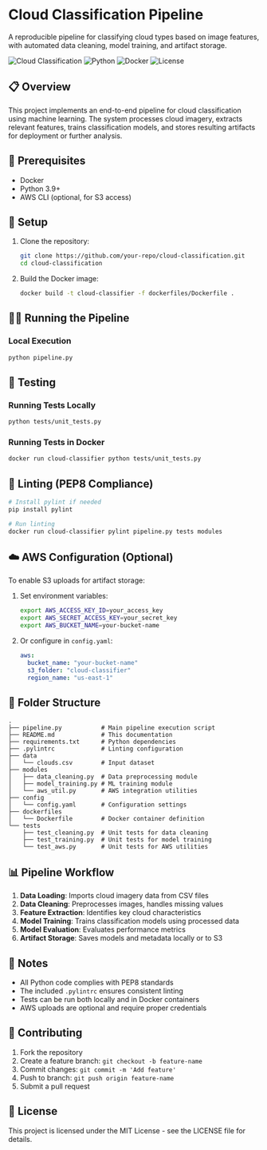 # Cloud Classification Pipeline

A reproducible pipeline for classifying cloud types based on image features, with automated data cleaning, model training, and artifact storage.

![Cloud Classification](https://img.shields.io/badge/Machine%20Learning-Cloud%20Classification-blue)
![Python](https://img.shields.io/badge/Python-3.9%2B-brightgreen)
![Docker](https://img.shields.io/badge/Docker-Compatible-blue)
![License](https://img.shields.io/badge/License-MIT-green)

## 📋 Overview

This project implements an end-to-end pipeline for cloud classification using machine learning. The system processes cloud imagery, extracts relevant features, trains classification models, and stores resulting artifacts for deployment or further analysis.

## 🔧 Prerequisites

- Docker
- Python 3.9+
- AWS CLI (optional, for S3 access)

## 🚀 Setup

1. Clone the repository:
   ```bash
   git clone https://github.com/your-repo/cloud-classification.git
   cd cloud-classification
   ```

2. Build the Docker image:
   ```bash
   docker build -t cloud-classifier -f dockerfiles/Dockerfile .
   ```

## 🏃‍♂️ Running the Pipeline

### Local Execution
```bash
python pipeline.py
```

## 🧪 Testing

### Running Tests Locally
```bash
python tests/unit_tests.py
```

### Running Tests in Docker
```bash
docker run cloud-classifier python tests/unit_tests.py
```

## 📏 Linting (PEP8 Compliance)

```bash
# Install pylint if needed
pip install pylint

# Run linting
docker run cloud-classifier pylint pipeline.py tests modules
```

## ☁️ AWS Configuration (Optional)

To enable S3 uploads for artifact storage:

1. Set environment variables:
   ```bash
   export AWS_ACCESS_KEY_ID=your_access_key
   export AWS_SECRET_ACCESS_KEY=your_secret_key
   export AWS_BUCKET_NAME=your-bucket-name
   ```

2. Or configure in `config.yaml`:
   ```yaml
   aws:
     bucket_name: "your-bucket-name"
     s3_folder: "cloud-classifier"
     region_name: "us-east-1"
   ```

## 📁 Folder Structure

```
.
├── pipeline.py           # Main pipeline execution script
├── README.md             # This documentation
├── requirements.txt      # Python dependencies
├── .pylintrc             # Linting configuration
├── data
│   └── clouds.csv        # Input dataset
├── modules
│   ├── data_cleaning.py  # Data preprocessing module
│   ├── model_training.py # ML training module
│   └── aws_util.py       # AWS integration utilities
├── config
│   └── config.yaml       # Configuration settings
├── dockerfiles
│   └── Dockerfile        # Docker container definition
└── tests
    ├── test_cleaning.py  # Unit tests for data cleaning
    ├── test_training.py  # Unit tests for model training
    └── test_aws.py       # Unit tests for AWS utilities
```

## 📊 Pipeline Workflow

1. **Data Loading**: Imports cloud imagery data from CSV files
2. **Data Cleaning**: Preprocesses images, handles missing values
3. **Feature Extraction**: Identifies key cloud characteristics 
4. **Model Training**: Trains classification models using processed data
5. **Model Evaluation**: Evaluates performance metrics
6. **Artifact Storage**: Saves models and metadata locally or to S3

## 📝 Notes

* All Python code complies with PEP8 standards
* The included `.pylintrc` ensures consistent linting
* Tests can be run both locally and in Docker containers
* AWS uploads are optional and require proper credentials

## 🤝 Contributing

1. Fork the repository
2. Create a feature branch: `git checkout -b feature-name`
3. Commit changes: `git commit -m 'Add feature'`
4. Push to branch: `git push origin feature-name`
5. Submit a pull request

## 📄 License

This project is licensed under the MIT License - see the LICENSE file for details.
